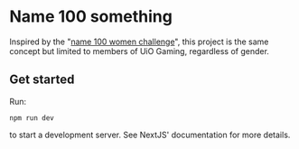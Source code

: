 # Name 100 something

Inspired by the "[name 100 women challenge](https://knowyourmeme.com/memes/name-100-women-challenge)", this project is the same concept but limited to members of UiO Gaming, regardless of gender.

## Get started

Run:

```
npm run dev
```

to start a development server. See NextJS' documentation for more details.
